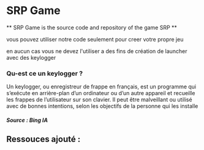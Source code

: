 # SRP Game
 
** SRP Game is the source code and repository of the game SRP **

<p> vous pouvez utiliser notre code seulement pour creer votre propre jeu </p>
<p> en aucun cas vous ne devez l'utiliser a des fins de création de launcher avec des keylogger </p>
<h3>Qu-est ce un keylogger ?</h3>
<p>Un keylogger, ou enregistreur de frappe en français, est un programme qui s’exécute en arrière-plan d’un ordinateur ou d’un autre appareil et recueille les frappes de l’utilisateur sur son clavier. Il peut être malveillant ou utilisé avec de bonnes intentions, selon les objectifs de la personne qui les installe</p>
<h5>Source : Bing IA</h5>

<h2> Ressouces ajouté : </h2>

